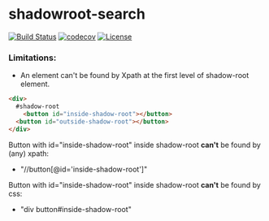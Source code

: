 # shadowroot-search

[![Build Status](https://travis-ci.org/densudas/shadowroot-search.svg?branch=main)](https://travis-ci.com/github/densudas/shadowroot-search "Travis CI")
[![codecov](https://codecov.io/gh/densudas/shadowroot-search/branch/main/graph/badge.svg)](https://codecov.io/gh/densudas/shadowroot-search)
[![License](https://img.shields.io/badge/License-Apache%202.0-blue.svg)](https://opensource.org/licenses/Apache-2.0)

### Limitations:

- An element can't be found by Xpath at the first level of shadow-root element.

```html
<div>
  #shadow-root
    <button id="inside-shadow-root"></button>
  <button id="outside-shadow-root"></button>
</div>
```

Button with id="inside-shadow-root" inside shadow-root **can't** be found by (any) xpath:

* "//button[@id='inside-shadow-root']"

Button with id="inside-shadow-root" inside shadow-root **can't** be found by css:

* "div button#inside-shadow-root"
